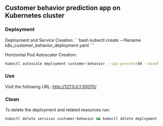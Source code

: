 <h2>Customer behavior prediction app on Kubernetes cluster </h2>

<h3>Deployment</h3>
Deployment and Service Creation:
```bash
kubectl create --filename k8s_customer_behavior_deployment.yaml
```

Horizontal Pod Autoscaler Creation:
```bash
kubectl autoscale deployment customer-behavior --cpu-percent=50 --min=5 --max=15
```

<h3> Use </h3>

Visit the following URL: http://127.0.0.1:30070/

<h3> Clean </h3>
To delete the deployment and related resources run:

```bash
kubectl delete services customer-behavior && kubectl delete deployment customer-behavior && kubectl delete hpa customer-behavior 
```

